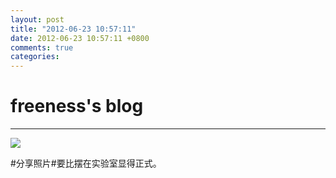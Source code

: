 ```yaml
---
layout: post
title: "2012-06-23 10:57:11"
date: 2012-06-23 10:57:11 +0800
comments: true
categories: 
---
```


# freeness's blog

----------

![](http://okqmqrbgo.bkt.clouddn.com/201206231057111.jpg)

>
\#分享照片\#要比摆在实验室显得正式。